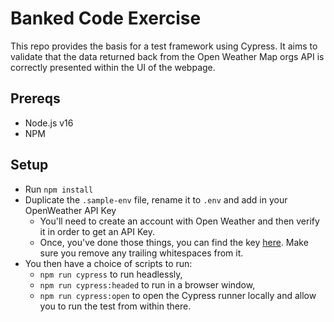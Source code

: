 # Banked Code Exercise

This repo provides the basis for a test framework using Cypress.
It aims to validate that the data returned back from the Open Weather Map orgs API is correctly presented within the UI of the webpage.

## Prereqs

- Node.js v16
- NPM

## Setup

- Run `npm install`
- Duplicate the `.sample-env` file, rename it to `.env` and add in your OpenWeather API Key
  - You'll need to create an account with Open Weather and then verify it in order to get an API Key.
  - Once, you've done those things, you can find the key [here](https://home.openweathermap.org/api_keys). Make sure you remove any trailing whitespaces from it.
- You then have a choice of scripts to run:
  - `npm run cypress` to run headlessly,
  - `npm run cypress:headed` to run in a browser window,
  - `npm run cypress:open` to open the Cypress runner locally and allow you to run the test from within there.
